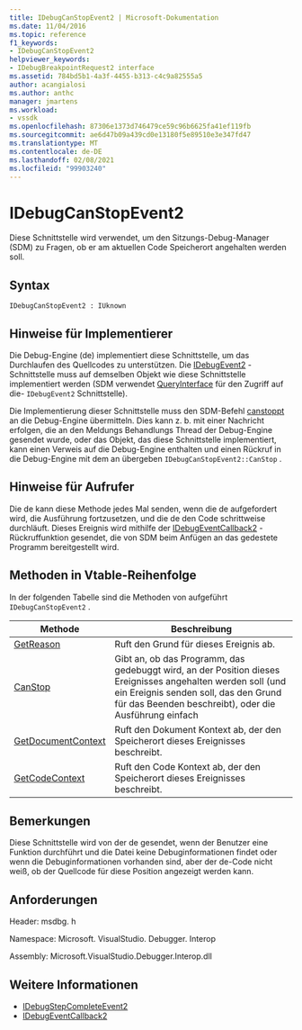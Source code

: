 ```yaml
---
title: IDebugCanStopEvent2 | Microsoft-Dokumentation
ms.date: 11/04/2016
ms.topic: reference
f1_keywords:
- IDebugCanStopEvent2
helpviewer_keywords:
- IDebugBreakpointRequest2 interface
ms.assetid: 784bd5b1-4a3f-4455-b313-c4c9a82555a5
author: acangialosi
ms.author: anthc
manager: jmartens
ms.workload:
- vssdk
ms.openlocfilehash: 87306e1373d746479ce59c96b6625fa41ef119fb
ms.sourcegitcommit: ae6d47b09a439cd0e13180f5e89510e3e347fd47
ms.translationtype: MT
ms.contentlocale: de-DE
ms.lasthandoff: 02/08/2021
ms.locfileid: "99903240"
---
```

# <a name="idebugcanstopevent2"></a>IDebugCanStopEvent2
Diese Schnittstelle wird verwendet, um den Sitzungs-Debug-Manager (SDM) zu Fragen, ob er am aktuellen Code Speicherort angehalten werden soll.

## <a name="syntax"></a>Syntax

```
IDebugCanStopEvent2 : IUknown
```

## <a name="notes-for-implementers"></a>Hinweise für Implementierer
 Die Debug-Engine (de) implementiert diese Schnittstelle, um das Durchlaufen des Quellcodes zu unterstützen. Die [IDebugEvent2](../../../extensibility/debugger/reference/idebugevent2.md) -Schnittstelle muss auf demselben Objekt wie diese Schnittstelle implementiert werden (SDM verwendet [QueryInterface](/cpp/atl/queryinterface) für den Zugriff auf die- `IDebugEvent2` Schnittstelle).

 Die Implementierung dieser Schnittstelle muss den SDM-Befehl [canstoppt](../../../extensibility/debugger/reference/idebugcanstopevent2-canstop.md) an die Debug-Engine übermitteln. Dies kann z. b. mit einer Nachricht erfolgen, die an den Meldungs Behandlungs Thread der Debug-Engine gesendet wurde, oder das Objekt, das diese Schnittstelle implementiert, kann einen Verweis auf die Debug-Engine enthalten und einen Rückruf in die Debug-Engine mit dem an übergeben `IDebugCanStopEvent2::CanStop` .

## <a name="notes-for-callers"></a>Hinweise für Aufrufer
 Die de kann diese Methode jedes Mal senden, wenn die de aufgefordert wird, die Ausführung fortzusetzen, und die de den Code schrittweise durchläuft. Dieses Ereignis wird mithilfe der [IDebugEventCallback2](../../../extensibility/debugger/reference/idebugeventcallback2.md) -Rückruffunktion gesendet, die von SDM beim Anfügen an das gedestete Programm bereitgestellt wird.

## <a name="methods-in-vtable-order"></a>Methoden in Vtable-Reihenfolge
 In der folgenden Tabelle sind die Methoden von aufgeführt `IDebugCanStopEvent2` .

|Methode|Beschreibung|
|------------|-----------------|
|[GetReason](../../../extensibility/debugger/reference/idebugcanstopevent2-getreason.md)|Ruft den Grund für dieses Ereignis ab.|
|[CanStop](../../../extensibility/debugger/reference/idebugcanstopevent2-canstop.md)|Gibt an, ob das Programm, das gedebuggt wird, an der Position dieses Ereignisses angehalten werden soll (und ein Ereignis senden soll, das den Grund für das Beenden beschreibt), oder die Ausführung einfach|
|[GetDocumentContext](../../../extensibility/debugger/reference/idebugcanstopevent2-getdocumentcontext.md)|Ruft den Dokument Kontext ab, der den Speicherort dieses Ereignisses beschreibt.|
|[GetCodeContext](../../../extensibility/debugger/reference/idebugcanstopevent2-getcodecontext.md)|Ruft den Code Kontext ab, der den Speicherort dieses Ereignisses beschreibt.|

## <a name="remarks"></a>Bemerkungen
 Diese Schnittstelle wird von der de gesendet, wenn der Benutzer eine Funktion durchführt und die Datei keine Debuginformationen findet oder wenn die Debuginformationen vorhanden sind, aber der de-Code nicht weiß, ob der Quellcode für diese Position angezeigt werden kann.

## <a name="requirements"></a>Anforderungen
 Header: msdbg. h

 Namespace: Microsoft. VisualStudio. Debugger. Interop

 Assembly: Microsoft.VisualStudio.Debugger.Interop.dll

## <a name="see-also"></a>Weitere Informationen
- [IDebugStepCompleteEvent2](../../../extensibility/debugger/reference/idebugstepcompleteevent2.md)
- [IDebugEventCallback2](../../../extensibility/debugger/reference/idebugeventcallback2.md)
